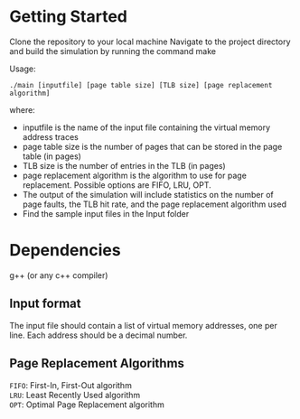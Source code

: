 <h1>Getting Started</h1>

Clone the repository to your local machine
Navigate to the project directory and build the simulation by running the command make

Usage:

    ./main [inputfile] [page table size] [TLB size] [page replacement algorithm]


where:
- inputfile is the name of the input file containing the virtual memory address traces
- page table size is the number of pages that can be stored in the page table (in pages)
- TLB size is the number of entries in the TLB (in pages)
- page replacement algorithm is the algorithm to use for page replacement. Possible options are FIFO, LRU, OPT.
- The output of the simulation will include statistics on the number of page faults, the TLB hit rate, and the page replacement algorithm used
- Find the sample input files in the Input folder

<h1>Dependencies</h1>

g++ (or any c++ compiler)

<h2>Input format</h2>

The input file should contain a list of virtual memory addresses, one per line. Each address should be a decimal number.

<h2>Page Replacement Algorithms</h2>

`FIFO`: First-In, First-Out algorithm </br>
`LRU`: Least Recently Used algorithm </br>
`OPT`: Optimal Page Replacement algorithm
